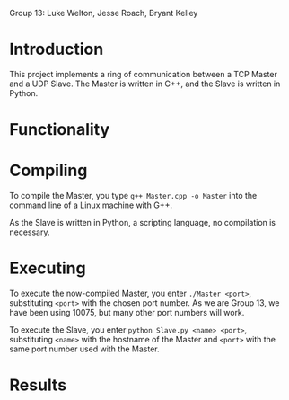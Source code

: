 Group 13: Luke Welton, Jesse Roach, Bryant Kelley

# Introduction
This project implements a ring of communication between a TCP Master and a UDP Slave.
The Master is written in C++, and the Slave is written in Python.

# Functionality

# Compiling
To compile the Master, you type `g++ Master.cpp -o Master` into the command line of a Linux machine with G++.

As the Slave is written in Python, a scripting language, no compilation is necessary.

# Executing
To execute the now-compiled Master, you enter `./Master <port>`, substituting `<port>` with the chosen port number.
As we are Group 13, we have been using 10075, but many other port numbers will work.

To execute the Slave, you enter `python Slave.py <name> <port>`, substituting `<name>` with the hostname of the Master and `<port>` with the same port number used with the Master.

# Results
